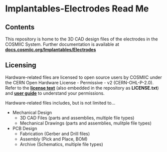 # Implantables-Electrodes Read Me

## Contents
This repository is home to the 3D CAD design files of the electrodes in the COSMIIC System.
Further documentation is available at **[docs.cosmiic.org/Implantables/Electrodes](https://docs.cosmiic.org/Implantables/Electrodes)**

## Licensing
Hardware-related files are licensed to open source users by COSMIIC under the CERN Open Hardware License - Permissive - v2 (CERN-OHL-P-2.0). Refer to the **[license text](https://ohwr.org/cern_ohl_p_v2.txt)** (also embedded in the repository as **LICENSE.txt**) and **[user guide](https://ohwr.org/project/cernohl/-/wikis/uploads/8a6b5d01f71c207c49493e4d114d61e6/cern_ohl_p_v2_howto.pdf)** to understand your permissions.

Hardware-related files includes, but is not limited to...

- Mechanical Design
    - 3D CAD Files (parts and assemblies, multiple file types)
    - Mechanical Drawings (parts and assemblies, mulitple file types)
- PCB Design
    - Fabrication (Gerber and Drill files)
    - Assembly (Pick and Place, BOM)
    - Archive (Schematics, multiple file types)
